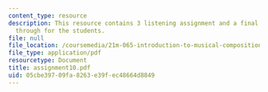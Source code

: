 ```yaml
---
content_type: resource
description: This resource contains 3 listening assignment and a final project read
  through for the students.
file: null
file_location: /coursemedia/21m-065-introduction-to-musical-composition-fall-2005/05cbe39709fa8263e39fec48664d8849_assignment10.pdf
file_type: application/pdf
resourcetype: Document
title: assignment10.pdf
uid: 05cbe397-09fa-8263-e39f-ec48664d8849
---
```

